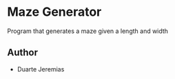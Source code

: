 # Maze Generator
Program that generates a maze given a length and width

## Author
* Duarte Jeremias